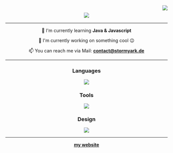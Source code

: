 <img align="right" src="https://visitor-badge.laobi.icu/badge?page_id=stormyark.stormyark" />

<h3 align="center">
    <img src="https://readme-typing-svg.herokuapp.com/?font=Righteous&size=35&center=true&vCenter=true&width=500&height=70&duration=4000&lines=Hi+There!+👋;+I'm+stormy!;" />
</h3>

---

<div align="center">

🌱 I'm currently learning **Java & Javascript**

🔭 I'm currently working on something cool :wink:

📫 You can reach me via Mail: **contact@stormyark.de**

 </div>

---

<h3 
    align="center"
    style="font-weight: bold">
    Languages
</h3>
<div
    align="center">
    <img src="https://skillicons.dev/icons?i=py,js,java,html">
</div>

<h3
    align="center"
    style="font-weight: bold">
    Tools
</h3>
<div
    align="center">
    <img src="https://skillicons.dev/icons?i=vscode,git,github,docker,discord">
</div>

<h3
    align="center"
    style="font-weight: bold">
    Design
</h3>
<div
    align="center">
    <img src="https://skillicons.dev/icons?i=figma,photoshop,tailwind,css">
</div>

---

<div align="center">
<a href='https://stormyark.de' target='_blank'><b>my website<b></a>
</div>
